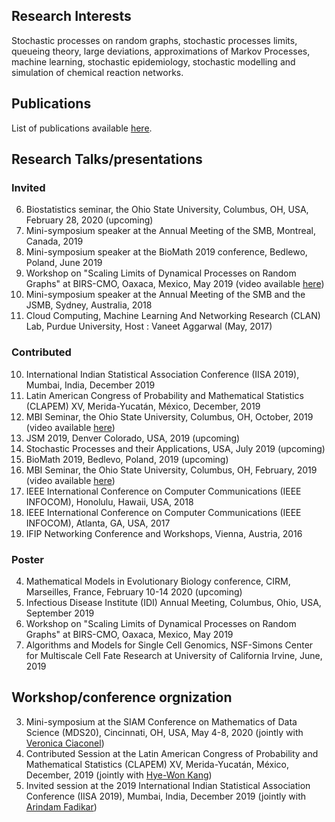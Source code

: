 ## Research Interests
Stochastic processes on random graphs, stochastic processes limits, queueing theory, large deviations, approximations of Markov Processes, machine learning, stochastic epidemiology, stochastic modelling and simulation of chemical reaction networks.

## Publications 
List of publications available [here](https://wasiur.github.io/Publications/).

## Research Talks/presentations
### Invited 
6. Biostatistics seminar, the Ohio State University, Columbus, OH, USA, February 28, 2020 (upcoming)
5. Mini-symposium speaker at the Annual Meeting of the SMB, Montreal, Canada, 2019
4. Mini-symposium speaker at the BioMath 2019 conference, Bedlewo, Poland, June 2019 
3. Workshop on "Scaling Limits of Dynamical Processes on Random Graphs" at BIRS-CMO, Oaxaca, Mexico, May 2019 (video available [here](http://www.birs.ca/events/2019/5-day-workshops/19w5071/videos/watch/201905201502-KhudaBukhsh.html))
2. Mini-symposium speaker at the Annual Meeting of the SMB and the JSMB, Sydney, Australia, 2018
1. Cloud Computing, Machine Learning And Networking Research (CLAN) Lab, Purdue University, Host : Vaneet Aggarwal (May, 2017)

### Contributed 
10. International Indian Statistical Association Conference (IISA 2019), Mumbai, India, December 2019 
9. Latin American Congress of Probability and Mathematical Statistics (CLAPEM) XV, Merida-Yucatán, México, December, 2019
8. MBI Seminar, the Ohio State University, Columbus, OH, October, 2019 (video available [here](https://video.mbi.ohio-state.edu/video/player/?id=4781&title=Seminar%253A+Wasiur+KhudaBukhsh+-+Multi-Scale+Dynamics+of+Stochastic+Biological+Systems+Through+the+Lens+of+Survival+Dynamical+Systems+%2528SDS%2529))
7. JSM 2019, Denver Colorado, USA, 2019 (upcoming) 
6. Stochastic Processes and their Applications, USA, July 2019 (upcoming)
5. BioMath 2019, Bedlevo, Poland, 2019 (upcoming)
4. MBI Seminar, the Ohio State University, Columbus, OH, February, 2019 (video available [here](https://video.mbi.ohio-state.edu/video/player/?id=4678&title=Approximate+lumpability+for+Markovian+agent-based+models+using+local+symmetries))
3. IEEE International Conference on Computer Communications (IEEE INFOCOM), Honolulu, Hawaii, USA, 2018
2. IEEE International Conference on Computer Communications (IEEE INFOCOM), Atlanta, GA, USA, 2017
1. IFIP Networking Conference and Workshops, Vienna, Austria, 2016

### Poster 
4. Mathematical Models in Evolutionary Biology conference, CIRM, Marseilles, France, February 10-14 2020 (upcoming)
3. Infectious Disease Institute (IDI) Annual Meeting, Columbus, Ohio, USA, September 2019
2. Workshop on "Scaling Limits of Dynamical Processes on Random Graphs" at BIRS-CMO, Oaxaca, Mexico, May 2019
1. Algorithms and Models for Single Cell Genomics, NSF-Simons Center for Multiscale Cell Fate Research at University of California Irvine, June, 2019 


## Workshop/conference orgnization
3. Mini-symposium at the SIAM Conference on Mathematics of Data Science (MDS20), Cincinnati, OH, USA, May 4-8, 2020 (jointly with [Veronica Ciaconel](https://www.asc.ohio-state.edu/ciocanel.1/index.html))
2. Contributed Session at the Latin American Congress of Probability and Mathematical Statistics (CLAPEM) XV, Merida-Yucatán, México, December, 2019 (jointly with [Hye-Won Kang](https://userpages.umbc.edu/~hwkang/)) 
1. Invited session at the 2019 International Indian Statistical Association Conference (IISA 2019), Mumbai, India, December 2019 (jointly with [Arindam Fadikar](https://www.anl.gov/profile/arindam-fadikar))
